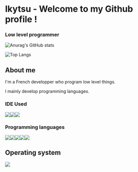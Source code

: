 # Ikytsu - Welcome to my Github profile !

### Low level programmer

![Anurag's GitHub stats](https://github-readme-stats.vercel.app/api?username=Ikytsu&show_icons=true&theme=blue-green)

![Top Langs](https://github-readme-stats.vercel.app/api/top-langs/?username=Ikytsu&layout=compact&theme=blue-green)


## About me

I'm a French developper who program low level things.

I mainly develop programming languages.

### IDE Used
<img src="https://img.shields.io/badge/Neovim-57A143?style=for-the-badge&logo=neovim&logoColor=white"/><img src="https://img.shields.io/badge/Visual%20Studio%20Code-007ACC?logo=visualstudiocode&logoColor=fff&style=for-the-badge"/><img src="https://img.shields.io/badge/Visual%20Studio-5C2D91?logo=visualstudio&logoColor=fff&style=for-the-badge"/>

### Programming languages
<img src="https://img.shields.io/badge/C%2B%2B-00599C?logo=cplusplus&logoColor=fff&style=for-the-badge"/><img src="https://img.shields.io/badge/C-A8B9CC?logo=c&logoColor=fff&style=for-the-badge"/><img src="https://img.shields.io/badge/Python-3776AB?style=for-the-badge&logo=python&logoColor=white"/><img src="https://img.shields.io/badge/VB.NET-5C2D91?style=for-the-badge&logo=visualbasic&logoColor=white"/><img src="https://img.shields.io/badge/Lua-2C2D72?logo=lua&logoColor=fff&style=for-the-badge"/>

## Operating system
<img src="https://img.shields.io/badge/Linux%20Mint-87CF3E?logo=linuxmint&logoColor=fff&style=for-the-badge"/>

